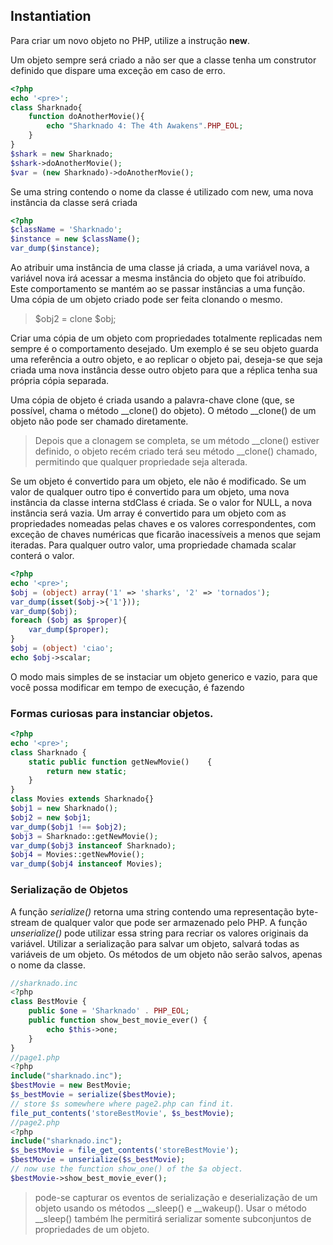 ## Instantiation

Para criar um novo objeto no PHP, utilize a instrução **new**.

Um objeto sempre será criado a não ser que a classe tenha um construtor definido que dispare uma exceção em caso de erro.

```php
<?php
echo '<pre>';
class Sharknado{
    function doAnotherMovie(){
        echo "Sharknado 4: The 4th Awakens".PHP_EOL;
    }
}
$shark = new Sharknado;
$shark->doAnotherMovie();
$var = (new Sharknado)->doAnotherMovie();
```

Se uma string contendo o nome da classe é utilizado com new, uma nova instância da classe será criada

```php
<?php
$className = 'Sharknado';
$instance = new $className();
var_dump($instance);
```

Ao atribuir uma instância de uma classe já criada, a uma variável nova, a variável nova irá acessar a mesma instância do objeto que foi atribuído. Este comportamento se mantém ao se passar instâncias a uma função. Uma cópia de um objeto criado pode ser feita clonando o mesmo.

> $obj2 = clone $obj;

Criar uma cópia de um objeto com propriedades totalmente replicadas nem sempre é o comportamento desejado. Um exemplo é se seu objeto guarda uma referência a outro objeto, e ao replicar o objeto pai, deseja-se que seja criada uma nova instância desse outro objeto para que a réplica tenha sua própria cópia separada.

Uma cópia de objeto é criada usando a palavra-chave clone (que, se possível, chama o método \_\_clone() do objeto). O método \_\_clone() de um objeto não pode ser chamado diretamente.

>Depois que a clonagem se completa, se um método \_\_clone() estiver definido, o objeto recém criado terá seu método \_\_clone() chamado, permitindo que qualquer propriedade seja alterada.

Se um objeto é convertido para um objeto, ele não é modificado. Se um valor de qualquer outro tipo é convertido para um objeto, uma nova instância da classe interna stdClass é criada. Se o valor for NULL, a nova instância será vazia. Um array é convertido para um objeto com as propriedades nomeadas pelas chaves e os valores correspondentes, com exceção de chaves numéricas que ficarão inacessíveis a menos que sejam iteradas. Para qualquer outro valor, uma propriedade chamada scalar conterá o valor.

```php
<?php
echo '<pre>';
$obj = (object) array('1' => 'sharks', '2' => 'tornados');
var_dump(isset($obj->{'1'}));
var_dump($obj);
foreach ($obj as $proper){
	var_dump($proper);
}
$obj = (object) 'ciao';
echo $obj->scalar;
```

O modo mais simples de se instaciar um objeto generico  e vazio, para que você possa modificar em tempo de execução, é fazendo

> <?php $genericSharknado = new stdClass(); ?>

### Formas curiosas para instanciar objetos.

```php
<?php
echo '<pre>';
class Sharknado {
    static public function getNewMovie()    {
        return new static;
    }
}
class Movies extends Sharknado{}
$obj1 = new Sharknado();
$obj2 = new $obj1;
var_dump($obj1 !== $obj2);
$obj3 = Sharknado::getNewMovie();
var_dump($obj3 instanceof Sharknado);
$obj4 = Movies::getNewMovie();
var_dump($obj4 instanceof Movies);
```

### Serialização de Objetos

A função _serialize()_ retorna uma string contendo uma representação byte-stream de qualquer valor que pode ser armazenado pelo PHP. A função _unserialize()_ pode utilizar essa string para recriar os valores originais da variável. Utilizar a serialização para salvar um objeto, salvará todas as variáveis de um objeto. Os métodos de um objeto não serão salvos, apenas o nome da classe.

```php
//sharknado.inc
<?php
class BestMovie {
    public $one = 'Sharknado' . PHP_EOL;
    public function show_best_movie_ever() {
        echo $this->one;
    }
}
//page1.php
<?php
include("sharknado.inc");
$bestMovie = new BestMovie;
$s_bestMovie = serialize($bestMovie);
// store $s somewhere where page2.php can find it.
file_put_contents('storeBestMovie', $s_bestMovie);
//page2.php
<?php
include("sharknado.inc");
$s_bestMovie = file_get_contents('storeBestMovie');
$bestMovie = unserialize($s_bestMovie);
// now use the function show_one() of the $a object.
$bestMovie->show_best_movie_ever();

```

>pode-se capturar os eventos de serialização e deserialização de um objeto usando os métodos \_\_sleep() e \_\_wakeup(). Usar o método \_\_sleep() também lhe permitirá serializar somente subconjuntos de propriedades de um objeto.
